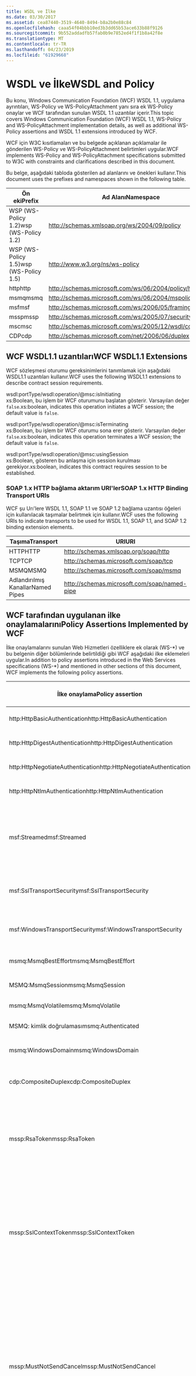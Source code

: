 ```yaml
---
title: WSDL ve İlke
ms.date: 03/30/2017
ms.assetid: cea87440-3519-4640-8494-b8a2b0e88c84
ms.openlocfilehash: caaa54f04bbb10ed3b3dd65b53ace633b88f9126
ms.sourcegitcommit: 9b552addadfb57fab0b9e7852ed4f1f1b8a42f8e
ms.translationtype: MT
ms.contentlocale: tr-TR
ms.lasthandoff: 04/23/2019
ms.locfileid: "61929668"
---
```

# <a name="wsdl-and-policy"></a><span data-ttu-id="6b559-102">WSDL ve İlke</span><span class="sxs-lookup"><span data-stu-id="6b559-102">WSDL and Policy</span></span>
<span data-ttu-id="6b559-103">Bu konu, Windows Communication Foundation (WCF) WSDL 1.1, uygulama ayrıntıları, WS-Policy ve WS-PolicyAttachment yanı sıra ek WS-Policy onaylar ve WCF tarafından sunulan WSDL 1.1 uzantılar içerir.</span><span class="sxs-lookup"><span data-stu-id="6b559-103">This topic covers Windows Communication Foundation (WCF) WSDL 1.1, WS-Policy and WS-PolicyAttachment implementation details, as well as additional WS-Policy assertions and WSDL 1.1 extensions introduced by WCF.</span></span>  
  
 <span data-ttu-id="6b559-104">WCF için W3C kısıtlamaları ve bu belgede açıklanan açıklamalar ile gönderilen WS-Policy ve WS-PolicyAttachment belirtimleri uygular.</span><span class="sxs-lookup"><span data-stu-id="6b559-104">WCF implements WS-Policy and WS-PolicyAttachment specifications submitted to W3C with constraints and clarifications described in this document.</span></span>  
  
 <span data-ttu-id="6b559-105">Bu belge, aşağıdaki tabloda gösterilen ad alanlarını ve önekleri kullanır.</span><span class="sxs-lookup"><span data-stu-id="6b559-105">This document uses the prefixes and namespaces shown in the following table.</span></span>  
  
|<span data-ttu-id="6b559-106">Ön eki</span><span class="sxs-lookup"><span data-stu-id="6b559-106">Prefix</span></span>|<span data-ttu-id="6b559-107">Ad Alanı</span><span class="sxs-lookup"><span data-stu-id="6b559-107">Namespace</span></span>|  
|------------|---------------|  
|<span data-ttu-id="6b559-108">WSP (WS-Policy 1.2)</span><span class="sxs-lookup"><span data-stu-id="6b559-108">wsp (WS-Policy 1.2)</span></span>|http://schemas.xmlsoap.org/ws/2004/09/policy|  
|<span data-ttu-id="6b559-109">WSP (WS-Policy 1.5)</span><span class="sxs-lookup"><span data-stu-id="6b559-109">wsp (WS-Policy 1.5)</span></span>|http://www.w3.org/ns/ws-policy|  
|<span data-ttu-id="6b559-110">http</span><span class="sxs-lookup"><span data-stu-id="6b559-110">http</span></span>|http://schemas.microsoft.com/ws/06/2004/policy/http|  
|<span data-ttu-id="6b559-111">msmq</span><span class="sxs-lookup"><span data-stu-id="6b559-111">msmq</span></span>|http://schemas.microsoft.com/ws/06/2004/mspolicy/msmq|  
|<span data-ttu-id="6b559-112">msf</span><span class="sxs-lookup"><span data-stu-id="6b559-112">msf</span></span>|http://schemas.microsoft.com/ws/2006/05/framing/policy|  
|<span data-ttu-id="6b559-113">mssp</span><span class="sxs-lookup"><span data-stu-id="6b559-113">mssp</span></span>|http://schemas.microsoft.com/ws/2005/07/securitypolicy|  
|<span data-ttu-id="6b559-114">msc</span><span class="sxs-lookup"><span data-stu-id="6b559-114">msc</span></span>|http://schemas.microsoft.com/ws/2005/12/wsdl/contract|  
|<span data-ttu-id="6b559-115">CDP</span><span class="sxs-lookup"><span data-stu-id="6b559-115">cdp</span></span>|http://schemas.microsoft.com/net/2006/06/duplex|  
  
## <a name="wcf-wsdl11-extensions"></a><span data-ttu-id="6b559-116">WCF WSDL1.1 uzantıları</span><span class="sxs-lookup"><span data-stu-id="6b559-116">WCF WSDL1.1 Extensions</span></span>  
 <span data-ttu-id="6b559-117">WCF sözleşmesi oturumu gereksinimlerini tanımlamak için aşağıdaki WSDL1.1 uzantıları kullanır.</span><span class="sxs-lookup"><span data-stu-id="6b559-117">WCF uses the following WSDL1.1 extensions to describe contract session requirements.</span></span>  
  
 wsdl:portType/wsdl:operation/@msc:isInitiating  
 <span data-ttu-id="6b559-118">xs:Boolean, bu işlem bir WCF oturumunu başlatan gösterir. Varsayılan değer `false`.</span><span class="sxs-lookup"><span data-stu-id="6b559-118">xs:boolean, indicates this operation initiates a WCF session; the default value is `false`.</span></span>  
  
 wsdl:portType/wsdl:operation/@msc:isTerminating  
 <span data-ttu-id="6b559-119">xs:Boolean, bu işlem bir WCF oturumu sona erer gösterir. Varsayılan değer `false`.</span><span class="sxs-lookup"><span data-stu-id="6b559-119">xs:boolean, indicates this operation terminates a WCF session; the default value is `false`.</span></span>  
  
 wsdl:portType/wsdl:operation/@msc:usingSession  
 <span data-ttu-id="6b559-120">xs:Boolean, gösteren bu anlaşma için session kurulması gerekiyor.</span><span class="sxs-lookup"><span data-stu-id="6b559-120">xs:boolean, indicates this contract requires session to be established.</span></span>  
  
### <a name="soap-1x-http-binding-transport-uris"></a><span data-ttu-id="6b559-121">SOAP 1.x HTTP bağlama aktarım URI'ler</span><span class="sxs-lookup"><span data-stu-id="6b559-121">SOAP 1.x HTTP Binding Transport URIs</span></span>  
 <span data-ttu-id="6b559-122">WCF şu Urı'lere WSDL 1.1, SOAP 1.1 ve SOAP 1.2 bağlama uzantısı öğeleri için kullanılacak taşımalar belirtmek için kullanır.</span><span class="sxs-lookup"><span data-stu-id="6b559-122">WCF uses the following URIs to indicate transports to be used for WSDL 1.1, SOAP 1.1, and SOAP 1.2 binding extension elements.</span></span>  
  
|<span data-ttu-id="6b559-123">Taşıma</span><span class="sxs-lookup"><span data-stu-id="6b559-123">Transport</span></span>|<span data-ttu-id="6b559-124">URI</span><span class="sxs-lookup"><span data-stu-id="6b559-124">URI</span></span>|  
|---------------|---------|  
|<span data-ttu-id="6b559-125">HTTP</span><span class="sxs-lookup"><span data-stu-id="6b559-125">HTTP</span></span>|http://schemas.xmlsoap.org/soap/http|  
|<span data-ttu-id="6b559-126">TCP</span><span class="sxs-lookup"><span data-stu-id="6b559-126">TCP</span></span>|http://schemas.microsoft.com/soap/tcp|  
|<span data-ttu-id="6b559-127">MSMQ</span><span class="sxs-lookup"><span data-stu-id="6b559-127">MSMQ</span></span>|http://schemas.microsoft.com/soap/msmq|  
|<span data-ttu-id="6b559-128">Adlandırılmış Kanallar</span><span class="sxs-lookup"><span data-stu-id="6b559-128">Named Pipes</span></span>|http://schemas.microsoft.com/soap/named-pipe|  
  
## <a name="policy-assertions-implemented-by-wcf"></a><span data-ttu-id="6b559-129">WCF tarafından uygulanan ilke onaylamalarını</span><span class="sxs-lookup"><span data-stu-id="6b559-129">Policy Assertions Implemented by WCF</span></span>  
 <span data-ttu-id="6b559-130">İlke onaylamalarını sunulan Web Hizmetleri özelliklere ek olarak (WS-\*) ve bu belgenin diğer bölümlerinde belirtildiği gibi WCF aşağıdaki ilke eklemeleri uygular.</span><span class="sxs-lookup"><span data-stu-id="6b559-130">In addition to policy assertions introduced in the Web Services specifications (WS-\*) and mentioned in other sections of this document, WCF implements the following policy assertions.</span></span>  
  
|<span data-ttu-id="6b559-131">İlke onaylama</span><span class="sxs-lookup"><span data-stu-id="6b559-131">Policy assertion</span></span>|<span data-ttu-id="6b559-132">Konu İlkesi</span><span class="sxs-lookup"><span data-stu-id="6b559-132">Policy subject</span></span>|<span data-ttu-id="6b559-133">Açıklama</span><span class="sxs-lookup"><span data-stu-id="6b559-133">Description</span></span>|  
|----------------------|--------------------|-----------------|  
|<span data-ttu-id="6b559-134">http:HttpBasicAuthentication</span><span class="sxs-lookup"><span data-stu-id="6b559-134">http:HttpBasicAuthentication</span></span>|<span data-ttu-id="6b559-135">Uç Noktası</span><span class="sxs-lookup"><span data-stu-id="6b559-135">Endpoint</span></span>|<span data-ttu-id="6b559-136">Uç nokta HTTP temel kimlik doğrulaması kullanır.</span><span class="sxs-lookup"><span data-stu-id="6b559-136">Endpoint uses HTTP Basic Authentication.</span></span>|  
|<span data-ttu-id="6b559-137">http:HttpDigestAuthentication</span><span class="sxs-lookup"><span data-stu-id="6b559-137">http:HttpDigestAuthentication</span></span>|<span data-ttu-id="6b559-138">Uç Noktası</span><span class="sxs-lookup"><span data-stu-id="6b559-138">Endpoint</span></span>|<span data-ttu-id="6b559-139">Uç nokta HTTP Digest kimlik doğrulaması kullanır.</span><span class="sxs-lookup"><span data-stu-id="6b559-139">Endpoint uses HTTP Digest Authentication.</span></span>|  
|<span data-ttu-id="6b559-140">http:HttpNegotiateAuthentication</span><span class="sxs-lookup"><span data-stu-id="6b559-140">http:HttpNegotiateAuthentication</span></span>|<span data-ttu-id="6b559-141">Uç Noktası</span><span class="sxs-lookup"><span data-stu-id="6b559-141">Endpoint</span></span>|<span data-ttu-id="6b559-142">Uç nokta HTTP anlaşması kimlik doğrulaması kullanır.</span><span class="sxs-lookup"><span data-stu-id="6b559-142">Endpoint uses HTTP Negotiate Authentication.</span></span>|  
|<span data-ttu-id="6b559-143">http:HttpNtlmAuthentication</span><span class="sxs-lookup"><span data-stu-id="6b559-143">http:HttpNtlmAuthentication</span></span>|<span data-ttu-id="6b559-144">Uç Noktası</span><span class="sxs-lookup"><span data-stu-id="6b559-144">Endpoint</span></span>|<span data-ttu-id="6b559-145">Uç nokta HTTP NTLM kimlik doğrulaması kullanır.</span><span class="sxs-lookup"><span data-stu-id="6b559-145">Endpoint uses HTTP NTLM Authentication.</span></span>|  
|<span data-ttu-id="6b559-146">msf:Streamed</span><span class="sxs-lookup"><span data-stu-id="6b559-146">msf:Streamed</span></span>|<span data-ttu-id="6b559-147">Uç Noktası</span><span class="sxs-lookup"><span data-stu-id="6b559-147">Endpoint</span></span>|<span data-ttu-id="6b559-148">Uç nokta akış ileti sınırlandırmasını kullanır.</span><span class="sxs-lookup"><span data-stu-id="6b559-148">Endpoint uses streamed message framing.</span></span> <span data-ttu-id="6b559-149">Bu onay, TCP ve adlandırılmış kanallar gibi taşımalar için sağlanan ileti çerçeveleme protokolü ile kullanılır.</span><span class="sxs-lookup"><span data-stu-id="6b559-149">This assertion is used with the Message Framing protocol provided for transports such as TCP, and named pipes.</span></span>|  
|<span data-ttu-id="6b559-150">msf:SslTransportSecurity</span><span class="sxs-lookup"><span data-stu-id="6b559-150">msf:SslTransportSecurity</span></span>|<span data-ttu-id="6b559-151">Uç Noktası</span><span class="sxs-lookup"><span data-stu-id="6b559-151">Endpoint</span></span>|<span data-ttu-id="6b559-152">Uç nokta, Aktarım Katmanı Güvenliği (TLS) ile ileti sınırlandırmasını kullanır.</span><span class="sxs-lookup"><span data-stu-id="6b559-152">Endpoint uses transport-layer security (TLS) with message framing.</span></span>|  
|<span data-ttu-id="6b559-153">msf:WindowsTransportSecurity</span><span class="sxs-lookup"><span data-stu-id="6b559-153">msf:WindowsTransportSecurity</span></span>|<span data-ttu-id="6b559-154">Uç Noktası</span><span class="sxs-lookup"><span data-stu-id="6b559-154">Endpoint</span></span>|<span data-ttu-id="6b559-155">Uç nokta ileti çerçeveleme ile güvenlik sağlayıcısı anlaşması (SPNEGO) kullanır.</span><span class="sxs-lookup"><span data-stu-id="6b559-155">Endpoint uses Security Provider Negotiation (SPNEGO) with message framing.</span></span>|  
|<span data-ttu-id="6b559-156">msmq:MsmqBestEffort</span><span class="sxs-lookup"><span data-stu-id="6b559-156">msmq:MsmqBestEffort</span></span>|<span data-ttu-id="6b559-157">Uç Noktası</span><span class="sxs-lookup"><span data-stu-id="6b559-157">Endpoint</span></span>|<span data-ttu-id="6b559-158">MSMQ en yüksek çaba garanti eder.</span><span class="sxs-lookup"><span data-stu-id="6b559-158">MSMQ with best-effort guarantees.</span></span>|  
|<span data-ttu-id="6b559-159">MSMQ:MsmqSession</span><span class="sxs-lookup"><span data-stu-id="6b559-159">msmq:MsmqSession</span></span>|<span data-ttu-id="6b559-160">Uç Noktası</span><span class="sxs-lookup"><span data-stu-id="6b559-160">Endpoint</span></span>|<span data-ttu-id="6b559-161">MSMQ Oturumu ile garanti eder.</span><span class="sxs-lookup"><span data-stu-id="6b559-161">MSMQ with Session guarantees.</span></span>|  
|<span data-ttu-id="6b559-162">msmq:MsmqVolatile</span><span class="sxs-lookup"><span data-stu-id="6b559-162">msmq:MsmqVolatile</span></span>|<span data-ttu-id="6b559-163">Uç Noktası</span><span class="sxs-lookup"><span data-stu-id="6b559-163">Endpoint</span></span>|<span data-ttu-id="6b559-164">MSMQ geçici.</span><span class="sxs-lookup"><span data-stu-id="6b559-164">MSMQ Volatile.</span></span>|  
|<span data-ttu-id="6b559-165">MSMQ: kimlik doğrulaması</span><span class="sxs-lookup"><span data-stu-id="6b559-165">msmq:Authenticated</span></span>|<span data-ttu-id="6b559-166">Uç Noktası</span><span class="sxs-lookup"><span data-stu-id="6b559-166">Endpoint</span></span>|<span data-ttu-id="6b559-167">MSMQ taşıma ile kimlik doğrulaması kullanılır.</span><span class="sxs-lookup"><span data-stu-id="6b559-167">Authentication is used with MSMQ transport.</span></span>|  
|<span data-ttu-id="6b559-168">msmq:WindowsDomain</span><span class="sxs-lookup"><span data-stu-id="6b559-168">msmq:WindowsDomain</span></span>|<span data-ttu-id="6b559-169">Uç Noktası</span><span class="sxs-lookup"><span data-stu-id="6b559-169">Endpoint</span></span>|<span data-ttu-id="6b559-170">MSMQ Windows etki alanı kimlik doğrulaması kullanır.</span><span class="sxs-lookup"><span data-stu-id="6b559-170">MSMQ uses Windows Domain authentication.</span></span>|  
|<span data-ttu-id="6b559-171">cdp:CompositeDuplex</span><span class="sxs-lookup"><span data-stu-id="6b559-171">cdp:CompositeDuplex</span></span>|<span data-ttu-id="6b559-172">Uç Noktası</span><span class="sxs-lookup"><span data-stu-id="6b559-172">Endpoint</span></span>|<span data-ttu-id="6b559-173">Uç nokta, iki ayrı ters taşıma bağlantısı için giriş ve çıkış iletileri kullanır.</span><span class="sxs-lookup"><span data-stu-id="6b559-173">Endpoint uses two separate converse transport connections for in and out messages.</span></span>|  
|<span data-ttu-id="6b559-174">mssp:RsaToken</span><span class="sxs-lookup"><span data-stu-id="6b559-174">mssp:RsaToken</span></span>|<span data-ttu-id="6b559-175">İç içe geçmiş</span><span class="sxs-lookup"><span data-stu-id="6b559-175">Nested</span></span>|<span data-ttu-id="6b559-176">RSA anahtar belirteci onaylar.</span><span class="sxs-lookup"><span data-stu-id="6b559-176">RSA key token assertion.</span></span> <span data-ttu-id="6b559-177">Bu gereksinim, doğrudan onaylanan bir imza anahtar bilgileri bir parçası olarak seri hale getirilmiş bir RSA anahtarı tarafından genellikle uyulmuş olur.</span><span class="sxs-lookup"><span data-stu-id="6b559-177">This requirement is typically satisfied by an RSA key serialized directly as part of the key information in an endorsing signature.</span></span>|  
|<span data-ttu-id="6b559-178">mssp:SslContextToken</span><span class="sxs-lookup"><span data-stu-id="6b559-178">mssp:SslContextToken</span></span>|<span data-ttu-id="6b559-179">İç içe geçmiş</span><span class="sxs-lookup"><span data-stu-id="6b559-179">Nested</span></span>|<span data-ttu-id="6b559-180">WS-Trust kullanarak ikili TLS anlaşması kullanılarak elde edilen bir SecurityContextToken kullanılmasını gerektirir.</span><span class="sxs-lookup"><span data-stu-id="6b559-180">Requires that a SecurityContextToken obtained using binary TLS handshake using WS-Trust be used.</span></span> <span data-ttu-id="6b559-181">İç içe geçmiş bir onayları Ekle: sp:RequireDerivedKeys, mssp:MustNotSendCancel mssp:RequireClientCertificate.</span><span class="sxs-lookup"><span data-stu-id="6b559-181">Nested assertions include: sp:RequireDerivedKeys, mssp:MustNotSendCancel, mssp:RequireClientCertificate.</span></span>|  
|<span data-ttu-id="6b559-182">mssp:MustNotSendCancel</span><span class="sxs-lookup"><span data-stu-id="6b559-182">mssp:MustNotSendCancel</span></span>|<span data-ttu-id="6b559-183">İç içe geçmiş</span><span class="sxs-lookup"><span data-stu-id="6b559-183">Nested</span></span>|<span data-ttu-id="6b559-184">İstek bir güvenlik belirteci (k) iptal bağlama [WS-Trust, WS-SC] kullanarak iletileri WS-Trust isteği bir gereksinim belirtir verilen SecurityContextToken yayınlayanla gönderme.</span><span class="sxs-lookup"><span data-stu-id="6b559-184">Specifies a requirement that a request security token (RST) request messages [WS-Trust] using the Cancel binding [WS-Trust, WS-SC] not be sent to the issuer of a given SecurityContextToken.</span></span> <span data-ttu-id="6b559-185">Bu onay varsa, ardından gibi istek iletilerinin yayınlayanla gönderilmelidir değil.</span><span class="sxs-lookup"><span data-stu-id="6b559-185">If this assertion is present, then such request messages must not be sent to the issuer.</span></span> <span data-ttu-id="6b559-186">Bu onay mevcut değilse, bu istek iletilerinin yayınlayanla gönderilebilir.</span><span class="sxs-lookup"><span data-stu-id="6b559-186">If this assertion is not present, then such request messages can be sent to the issuer.</span></span>|  
|<span data-ttu-id="6b559-187">mssp:RequireClientCertificate</span><span class="sxs-lookup"><span data-stu-id="6b559-187">mssp:RequireClientCertificate</span></span>|<span data-ttu-id="6b559-188">İç içe geçmiş</span><span class="sxs-lookup"><span data-stu-id="6b559-188">Nested</span></span>|<span data-ttu-id="6b559-189">Bu isteğe bağlı öğe TLSNEGO protokolünün bir parçası sağlanması için bir istemci sertifikası için bir gereksinim belirtir.</span><span class="sxs-lookup"><span data-stu-id="6b559-189">This optional element specifies a requirement for a client certificate to be provided as part of the TLSNEGO protocol.</span></span> <span data-ttu-id="6b559-190">Bu onay varsa, bir istemci sertifikası sağlanmalıdır.</span><span class="sxs-lookup"><span data-stu-id="6b559-190">If this assertion is present, then a client certificate must be provided.</span></span> <span data-ttu-id="6b559-191">Bu onay mevcut değilse, bir istemci sertifikası verilmemelidir.</span><span class="sxs-lookup"><span data-stu-id="6b559-191">If this assertion is not present, then a client certificate must not be provided.</span></span> <span data-ttu-id="6b559-192">Bu onay mssp:SslContextToken dışında kullanılmamalıdır.</span><span class="sxs-lookup"><span data-stu-id="6b559-192">This assertion must not be used outside of mssp:SslContextToken.</span></span>|  
  
## <a name="see-also"></a><span data-ttu-id="6b559-193">Ayrıca bkz.</span><span class="sxs-lookup"><span data-stu-id="6b559-193">See also</span></span>

- [<span data-ttu-id="6b559-194">Özel WSDL Yayımı</span><span class="sxs-lookup"><span data-stu-id="6b559-194">Custom WSDL Publication</span></span>](../../../../docs/framework/wcf/samples/custom-wsdl-publication.md)
- [<span data-ttu-id="6b559-195">Nasıl yapılır: Özel WSDL dışarı aktarma</span><span class="sxs-lookup"><span data-stu-id="6b559-195">How to: Export Custom WSDL</span></span>](../../../../docs/framework/wcf/extending/how-to-export-custom-wsdl.md)
- [<span data-ttu-id="6b559-196">Nasıl yapılır: Özel WSDL içeri aktarma</span><span class="sxs-lookup"><span data-stu-id="6b559-196">How to: Import Custom WSDL</span></span>](../../../../docs/framework/wcf/extending/how-to-import-custom-wsdl.md)
